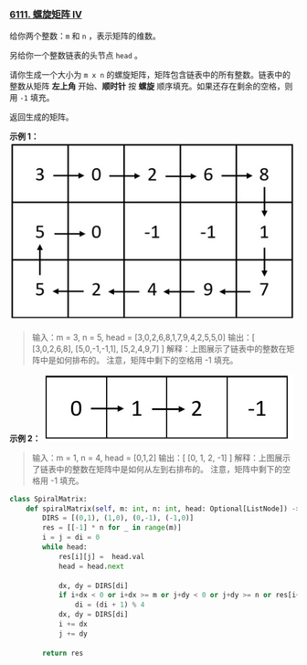 ### [6111. 螺旋矩阵 IV](https://leetcode.cn/problems/spiral-matrix-iv/solution/)

给你两个整数：`m` 和 `n` ，表示矩阵的维数。

另给你一个整数链表的头节点 `head` 。

请你生成一个大小为 `m x n` 的螺旋矩阵，矩阵包含链表中的所有整数。链表中的整数从矩阵 **左上角** 开始、**顺时针** 按 **螺旋** 顺序填充。如果还存在剩余的空格，则用 `-1` 填充。

返回生成的矩阵。

**示例 1：**
![示例1](pic/6111螺旋矩阵4.1.jpg)
>输入：m = 3, n = 5, head = [3,0,2,6,8,1,7,9,4,2,5,5,0]
输出：[ [3,0,2,6,8], [5,0,-1,-1,1], [5,2,4,9,7] ]
解释：上图展示了链表中的整数在矩阵中是如何排布的。
注意，矩阵中剩下的空格用 -1 填充。

**示例 2：**
![示例2](pic/6111螺旋矩阵4.2.jpg)
>输入：m = 1, n = 4, head = [0,1,2]
输出：[ [0, 1, 2, -1] ]
解释：上图展示了链表中的整数在矩阵中是如何从左到右排布的。 
注意，矩阵中剩下的空格用 -1 填充。

```py
class SpiralMatrix:
    def spiralMatrix(self, m: int, n: int, head: Optional[ListNode]) -> List[List[int]]:
        DIRS = [(0,1), (1,0), (0,-1), (-1,0)]
        res = [[-1] * n for _ in range(m)]
        i = j = di = 0
        while head:
            res[i][j] =  head.val
            head = head.next

            dx, dy = DIRS[di]
            if i+dx < 0 or i+dx >= m or j+dy < 0 or j+dy >= n or res[i+dx][j+dy] != -1:
                di = (di + 1) % 4
            dx, dy = DIRS[di]
            i += dx
            j += dy

        return res
```